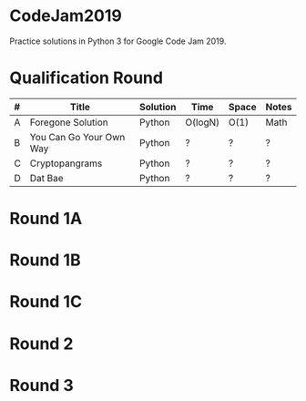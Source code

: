 # CodeJam2019
Practice solutions in Python 3 for Google Code Jam 2019.


# Qualification Round
| # | Title | Solution | Time | Space | Notes |
| :--- | --- | ---| --- | --- | --- |
| A | Foregone Solution | Python | O(logN) | O(1) | Math |
| B | You Can Go Your Own Way | Python | ? | ? | ? |
| C | Cryptopangrams | Python | ? | ? | ? |
| D | Dat Bae | Python | ? | ? | ? |

# Round 1A

# Round 1B

# Round 1C

# Round 2

# Round 3
